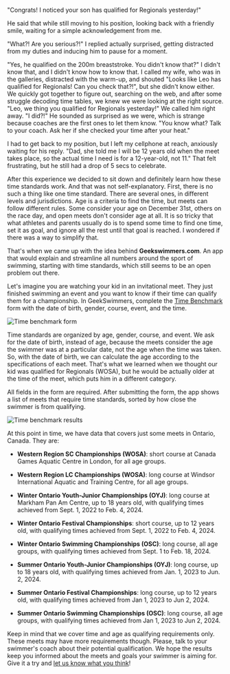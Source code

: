 "Congrats! I noticed your son has qualified for Regionals yesterday!"

He said that while still moving to his position, looking back with a friendly smile, waiting for a simple acknowledgement from me.

"What?! Are you serious?!" I replied actually surprised, getting distracted from my duties and inducing him to pause for a moment.

"Yes, he qualified on the 200m breaststroke. You didn't know that?" I didn't know that, and I didn't know how to know that. I called my wife, who was in the galleries, distracted with the warm-up, and shouted "Looks like Leo has qualified for Regionals! Can you check that?!", but she didn't know either. We quickly got together to figure out, searching on the web, and after some struggle decoding time tables, we knew we were looking at the right source. "Leo, we thing you qualified for Regionals yesterday!" We called him right away. "I did?!" He sounded as surprised as we were, which is strange because coaches are the first ones to let them know. "You know what? Talk to your coach. Ask her if she checked your time after your heat." 

I had to get back to my position, but I left my cellphone at reach, anxiously waiting for his reply. "Dad, she told me I will be 12 years old when the meet takes place, so the actual time I need is for a 12-year-old, not 11." That felt frustrating, but he still had a drop of 5 secs to celebrate.

After this experience we decided to sit down and definitely learn how these time standards work. And that was not self-explanatory. First, there is no such a thing like one time standard. There are several ones, in different levels and jurisdictions. Age is a criteria to find the time, but meets can follow different rules. Some consider your age on December 31st, others on the race day, and open meets don't consider age at all. It is so tricky that what athletes and parents usually do is to spend some time to find one time, set it as goal, and ignore all the rest until that goal is reached. I wondered if there was a way to simplify that.

That's when we came up with the idea behind **Geekswimmers.com**. An app that would explain and streamline all numbers around the sport of swimming, starting with time standards, which still seems to be an open problem out there. 

Let's imagine you are watching your kid in an invitational meet. They just finished swimming an event and you want to know if their time can qualify them for a championship. In GeekSwimmers, complete the [Time Benchmark](/#time-benchmark) form with the date of birth, gender, course, event, and the time.

![Time benchmark form](/static/images/content/how-idea-geekswimmers-emerged-1.png)

Time standards are organized by age, gender, course, and event. We ask for the date of birth, instead of age, because the meets consider the age the swimmer was at a particular date, not the age when the time was taken. So, with the date of birth, we can calculate the age according to the specifications of each meet. That's what we learned when we thought our kid was qualified for Regionals (WOSA), but he would be actually older at the time of the meet, which puts him in a different category. 

All fields in the form are required. After submitting the form, the app shows a list of meets that require time standards, sorted by how close the swimmer is from qualifying.

![Time benchmark results](/static/images/content/how-idea-geekswimmers-emerged-2.png)

At this point in time, we have data that covers just some meets in Ontario, Canada. They are:

* **Western Region SC Championships (WOSA)**: short course at Canada Games Aquatic Centre in London, for all age groups.

* **Western Region LC Championships (WOSA)**: long course at Windsor International Aquatic and Training Centre, for all age groups.

* **Winter Ontario Youth-Junior Championships (OYJ)**: long course at Markham Pan Am Centre, up to 18 years old, with qualifying times achieved from Sept. 1, 2022 to Feb. 4, 2024.

* **Winter Ontario Festival Championships**: short course, up to 12 years old, with qualifying times achieved from Sept. 1, 2022 to Feb. 4, 2024.

* **Winter Ontario Swimming Championships (OSC)**: long course, all age groups, with qualifying times achieved from Sept. 1 to Feb. 18, 2024.

* **Summer Ontario Youth-Junior Championships (OYJ)**: long course, up to 18 years old, with qualifying times achieved from Jan. 1, 2023 to Jun. 2, 2024.

* **Summer Ontario Festival Championships**: long course, up to 12 years old, with qualifying times achieved from Jan 1, 2023 to Jun 2, 2024.

* **Summer Ontario Swimming Championships (OSC)**: long course, all age groups, with qualifying times achieved from Jan 1, 2023 to Jun 2, 2024.

Keep in mind that we cover time and age as qualifying requirements only. These meets may have more requirements though. Please, talk to your swimmer's coach about their potential qualification. We hope the results keep you informed about the meets and goals your swimmer is aiming for. Give it a try and [let us know what you think](https://forms.gle/aBGhqxbqDJvEEUaA8)!